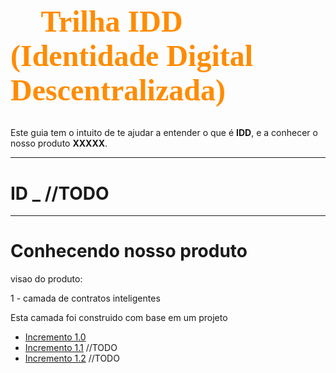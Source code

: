<!-- Importando as fontes -->
<link rel="preconnect" href="https://fonts.googleapis.com">
<link rel="preconnect" href="https://fonts.gstatic.com" crossorigin>
<link href="https://fonts.googleapis.com/css2?family=Bungee&family=Luckiest+Guy&display=swap" rel="stylesheet">

<!-- Título com a fonte Luckiest Guy -->
<h1 style="font-family: 'Luckiest Guy', cursive; font-weight: bold; font-size:48px; color:#FF8C00; display:flex; align-items:center;">
🚀 Trilha IDD (Identidade Digital Descentralizada)
</h1>

Este guia tem o intuito de te ajudar a entender o que é **IDD**, e a conhecer o nosso produto **XXXXX**.

---

# ID _    //TODO

---

# Conhecendo nosso produto

visao do produto:



1 - camada de contratos inteligentes

Esta camada foi construido com base em um projeto

  



- [Incremento 1.0]()  
- [Incremento 1.1]() //TODO  
- [Incremento 1.2]() //TODO


